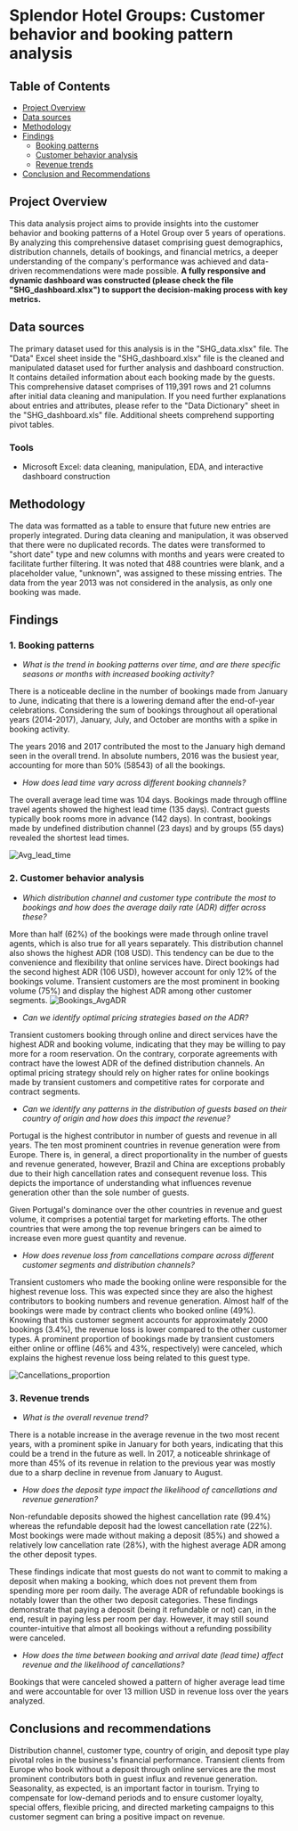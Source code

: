 # Splendor Hotel Groups: Customer behavior and booking pattern analysis 


## Table of Contents
- [Project Overview](##Project-overview)
- [Data sources](##Data-sources)
- [Methodology](##Methodology)
- [Findings](##Findings)
  - [Booking patterns](###1.Booking-patterns)
  - [Customer behavior analysis](###2.Customer-behavior-analysis)
  - [Revenue trends](###3.Revenue-trends)
- [Conclusion and Recommendations](##Conclusions-and-recommendations)

## Project Overview

This data analysis project aims to provide insights into the customer behavior and booking patterns of a Hotel Group over 5 years of operations. By analyzing this comprehensive dataset comprising guest demographics, distribution channels, details of bookings, and financial metrics, a deeper understanding of the company's performance was achieved and data-driven recommendations were made possible. **A fully responsive and dynamic dashboard was constructed (please check the file "SHG_dashboard.xlsx") to support the decision-making process with key metrics.** 


## Data sources
The primary dataset used for this analysis is in the "SHG_data.xlsx" file. The "Data" Excel sheet inside the "SHG_dashboard.xlsx" file is the cleaned and manipulated dataset used for further analysis and dashboard construction. It contains detailed information about each booking made by the guests. This comprehensive dataset comprises of 119,391 rows and 21 columns after initial data cleaning and manipulation. If you need further explanations about entries and attributes, please refer to the "Data Dictionary" sheet in the "SHG_dashboard.xls" file. Additional sheets comprehend supporting pivot tables.

### Tools
- Microsoft Excel: data cleaning, manipulation, EDA, and interactive dashboard construction

## Methodology
The data was formatted as a table to ensure that future new entries are properly integrated. During data cleaning and manipulation, it was observed that there were no duplicated records. The dates were transformed to "short date" type and new columns with months and years were created to facilitate further filtering. It was noted that 488 countries were blank, and a placeholder value, "unknown", was assigned to these missing entries. The data from the year 2013 was not considered in the analysis, as only one booking was made.

## Findings

### 1. Booking patterns
- *What is the trend in booking patterns over time, and are there specific seasons or months with increased booking activity?*

There is a noticeable decline in the number of bookings made from January to June, indicating that there is a lowering demand after the end-of-year celebrations. Considering the sum of bookings throughout all operational years (2014-2017), January, July, and October are months with a spike in booking activity. 

The years 2016 and 2017 contributed the most to the January high demand seen in the overall trend. In absolute numbers, 2016 was the busiest year, accounting for more than 50% (58543) of all the bookings. 

- *How does lead time vary across different booking channels?*

The overall average lead time was 104 days. Bookings made through offline travel agents showed the highest lead time (135 days). Contract guests typically book rooms more in advance (142 days). In contrast, bookings made by undefined distribution channel (23 days) and by groups (55 days) revealed the shortest lead times. 

![Avg_lead_time](https://github.com/GraziCredidio/Splendor-Hotel-Groups/assets/104797916/ee77887a-ad65-44d2-a862-d8a19c6eab2b)


### 2. Customer behavior analysis
- *Which distribution channel and customer type contribute the most to bookings and how does the average daily rate (ADR) differ across these?*

More than half (62%) of the bookings were made through online travel agents, which is also true for all years separately. This distribution channel also shows the highest ADR (108 USD). This tendency can be due to the convenience and flexibility that online services have. Direct bookings had the second highest ADR (106 USD), however account for only 12% of the bookings volume. Transient customers are the most prominent in booking volume (75%) and display the highest ADR among other customer segments. 
![Bookings_AvgADR](https://github.com/GraziCredidio/Splendor-Hotel-Groups/assets/104797916/f8f8b494-6c82-493d-a53a-8a038928ef82)

- *Can we identify optimal pricing strategies based on the ADR?*

Transient customers booking through online and direct services have the highest ADR and booking volume, indicating that they may be willing to pay more for a room reservation. On the contrary, corporate agreements with contract have the lowest ADR of the defined distribution channels. An optimal pricing strategy should rely on higher rates for online bookings made by transient customers and competitive rates for corporate and contract segments.


- *Can we identify any patterns in the distribution of guests based on their country of origin and how does this impact the revenue?*

Portugal is the highest contributor in number of guests and revenue in all years. The ten most prominent countries in revenue generation were from Europe. There is, in general, a direct proportionality in the number of guests and revenue generated, however, Brazil and China are exceptions probably due to their high cancellation rates and consequent revenue loss. This depicts the importance of understanding what influences revenue generation other than the sole number of guests.  

Given Portugal's dominance over the other countries in revenue and guest volume, it comprises a potential target for marketing efforts. The other countries that were among the top revenue bringers can be aimed to increase even more guest quantity and revenue.

- *How does revenue loss from cancellations compare across different customer segments and distribution channels?*

Transient customers who made the booking online were responsible for the highest revenue loss. This was expected since they are also the highest contributors to booking numbers and revenue generation. Almost half of the bookings were made by contract clients who booked online (49%). Knowing that this customer segment accounts for approximately 2000 bookings (3.4%), the revenue loss is lower compared to the other customer types. A prominent proportion of bookings made by transient customers either online or offline (46% and 43%, respectively) were canceled, which explains the highest revenue loss being related to this guest type. 

![Cancellations_proportion](https://github.com/GraziCredidio/Splendor-Hotel-Groups/assets/104797916/3e405d55-f89a-4587-b85e-cad32c3b22dd)

### 3. Revenue trends
- *What is the overall revenue trend?*

There is a notable increase in the average revenue in the two most recent years, with a prominent spike in January for both years, indicating that this could be a trend in the future as well. In 2017, a noticeable shrinkage of more than 45% of its revenue in relation to the previous year was mostly due to a sharp decline in revenue from January to August. 

- *How does the deposit type impact the likelihood of cancellations and revenue generation?*

Non-refundable deposits showed the highest cancellation rate (99.4%) whereas the refundable deposit had the lowest cancellation rate (22%). Most bookings were made without making a deposit (85%) and showed a relatively low cancellation rate (28%), with the highest average ADR among the other deposit types. 

These findings indicate that most guests do not want to commit to making a deposit when making a booking, which does not prevent them from spending more per room daily. The average ADR of refundable bookings is notably lower than the other two deposit categories. These findings demonstrate that paying a deposit (being it refundable or not) can, in the end, result in paying less per room per day. However, it may still sound counter-intuitive that almost all bookings without a refunding possibility were canceled.  

- *How does the time between booking and arrival date (lead time) affect revenue and the likelihood of cancellations?*

Bookings that were canceled showed a pattern of higher average lead time and were accountable for over 13 million USD in revenue loss over the years analyzed. 

## Conclusions and recommendations

Distribution channel, customer type, country of origin, and deposit type play pivotal roles in the business's financial performance. Transient clients from Europe who book without a deposit through online services are the most prominent contributors both in guest influx and revenue generation. Seasonality, as expected, is an important factor in tourism. Trying to compensate for low-demand periods and to ensure customer loyalty, special offers, flexible pricing, and directed marketing campaigns to this customer segment can bring a positive impact on revenue.      
